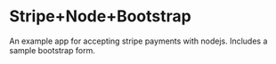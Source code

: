 Stripe+Node+Bootstrap
=====================

An example app for accepting stripe payments with nodejs. Includes a sample bootstrap form.
